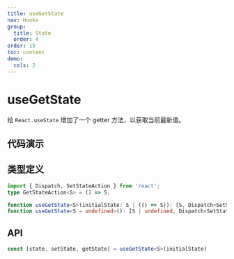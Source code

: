 ```yaml
---
title: useGetState
nav: Hooks
group:
  title: State
  order: 4
order: 15
toc: content
demo:
  cols: 2
---
```


# useGetState

给 `React.useState` 增加了一个 getter 方法，以获取当前最新值。

## 代码演示

<code src="./demo/demo1.tsx"></code>

## 类型定义

```typescript
import { Dispatch, SetStateAction } from 'react';
type GetStateAction<S> = () => S;

function useGetState<S>(initialState: S | (() => S)): [S, Dispatch<SetStateAction<S>>, GetStateAction<S>];
function useGetState<S = undefined>(): [S | undefined, Dispatch<SetStateAction<S | undefined>>, GetStateAction<S | undefined>];
```

## API

```typescript
const [state, setState, getState] = useGetState<S>(initialState)
```
